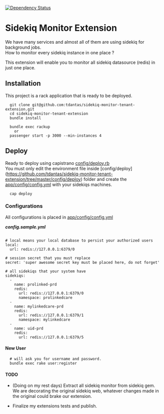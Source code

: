 [![Dependency Status](https://gemnasium.com/tdantas/sidekiq-monitor-tenant-extension.svg)](https://gemnasium.com/tdantas/sidekiq-monitor-tenant-extension)


# Sidekiq Monitor Extension

We have many services and almost all of them are using sidekiq for background jobs.  
How to monitor every sidekiq instance in one place ?  

This extension will enable you to monitor all sidekiq datasource (redis) in just one place.   

## Installation

This project is a rack application that is ready to be deployed.


````
  git clone git@github.com:tdantas/sidekiq-monitor-tenant-extension.git
  cd sidekiq-monitor-tenant-extension
  bundle install
  
  bundle exec rackup
    or
  passenger start -p 3000 --min-instances 4

````

## Deploy

Ready to deploy using capistrano [config/deploy.rb](https://github.com/tdantas/sidekiq-monitor-tenant-extension/blob/master/config/deploy.rb)    
You must only edit the environment file inside [config/deploy] (https://github.com/tdantas/sidekiq-monitor-tenant-extension/tree/master/config/deploy) folder and create the [app/config/config.yml](https://github.com/tdantas/sidekiq-monitor-tenant-extension/blob/master/app/config/config.yml.sample) with your sidekiqs machines.


````
  cap deploy

````



### Configurations

  All configurations is placed in [app/config/config.yml](https://github.com/tdantas/sidekiq-monitor-tenant-extension/blob/master/app/config/config.yml.sample)


  ***config.sample.yml***
  
````

# local means your local database to persist your authorized users
local:
  url: redis://127.0.0.1:6379/0

# session secret that you must replace
secret: 'super awesome secret key must be placed here, do not forget'

# all sidekiqs that your system have
sidekiqs:
  - 
    name: prolinked-prd
    redis:
      url: redis://127.0.0.1:6379/0
      namespace: prolinkedcare
  - 
    name: mylinkedcare-prd
    redis: 
      url: redis://127.0.0.1:6379/1
      namespace: mylinkedcare
  - 
    name: uid-prd
    redis: 
      url: redis://127.0.0.1:6379/5

````

#### New User

````
  # will ask you for username and password.
  bundle exec rake user:register
````


#### TODO

- (Doing on my rest days) Extract all sidekiq monitor from sidekiq gem.
  We are decorating the original sidekiq web, whatever changes made in the original could brake our extension.

- Finalize my extensions tests and publish.



